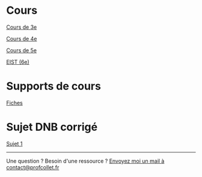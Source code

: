 

# Cours

[Cours de 3e](./3e/liste.md) 

[Cours de 4e](./4e/liste.md) 

[Cours de 5e](./5e/liste.md) 

[EIST (6e)](./EIST/index.md) 

# Supports de cours

[Fiches](./Fiches/index.md) 

# Sujet DNB corrigé

[Sujet 1](/Sujets%20DNB/Sujet%201/DNB.html)

* * * 

Une question ? Besoin d'une ressource ? 
[Envoyez moi un mail à contact@profcollet.fr](mailto:contact@profcollet.fr)